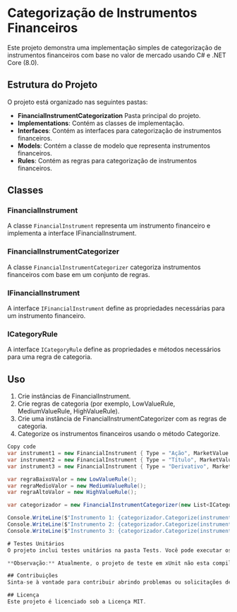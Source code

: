 # Categorização de Instrumentos Financeiros
Este projeto demonstra uma implementação simples de categorização de instrumentos financeiros com base no valor de mercado usando C# e .NET Core (8.0).

## Estrutura do Projeto
O projeto está organizado nas seguintes pastas:

 - **FinancialInstrumentCategorization** Pasta principal do projeto.
 - **Implementations**: Contém as classes de implementação.
 - **Interfaces**: Contém as interfaces para categorização de instrumentos financeiros.
 - **Models**:  Contém a classe de modelo que representa instrumentos financeiros.
 - **Rules**: Contém as regras para categorização de instrumentos financeiros.

## Classes

### FinancialInstrument
A classe `FinancialInstrument` representa um instrumento financeiro e implementa a interface IFinancialInstrument.


### FinancialInstrumentCategorizer
A classe `FinancialInstrumentCategorizer` categoriza instrumentos financeiros com base em um conjunto de regras.


### IFinancialInstrument
A interface `IFinancialInstrument` define as propriedades necessárias para um instrumento financeiro.

### ICategoryRule
A interface `ICategoryRule` define as propriedades e métodos necessários para uma regra de categoria.

## Uso

1. Crie instâncias de FinancialInstrument.
2. Crie regras de categoria (por exemplo, LowValueRule, MediumValueRule, HighValueRule).
3. Crie uma instância de FinancialInstrumentCategorizer com as regras de categoria.
4. Categorize os instrumentos financeiros usando o método Categorize.

```C#
Copy code
var instrument1 = new FinancialInstrument { Type = "Ação", MarketValue = 800000 };
var instrument2 = new FinancialInstrument { Type = "Título", MarketValue = 2500000 };
var instrument3 = new FinancialInstrument { Type = "Derivativo", MarketValue = 7000000 };

var regraBaixoValor = new LowValueRule();
var regraMedioValor = new MediumValueRule();
var regraAltoValor = new HighValueRule();

var categorizador = new FinancialInstrumentCategorizer(new List<ICategoryRule> { regraBaixoValor, regraMedioValor, regraAltoValor });

Console.WriteLine($"Instrumento 1: {categorizador.Categorize(instrument1)}");
Console.WriteLine($"Instrumento 2: {categorizador.Categorize(instrument2)}");
Console.WriteLine($"Instrumento 3: {categorizador.Categorize(instrument3)}");

# Testes Unitários
O projeto inclui testes unitários na pasta Tests. Você pode executar os testes usando um framework de teste (por exemplo, xUnit).

**Observação:** Atualmente, o projeto de teste em xUnit não esta compilando corretamente.

## Contribuições
Sinta-se à vontade para contribuir abrindo problemas ou solicitações de pull.

## Licença
Este projeto é licenciado sob a Licença MIT.
